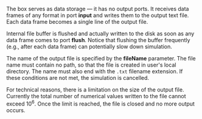 The box serves as data storage &mdash; it has no output ports.
It receives data frames of any format in port **input** and writes them to the output text file. Each data frame becomes a single line of the output file.

Internal file buffer is flushed and actually written to the disk as soon as any data frame comes to port **flush**.
Notice that flushing the buffer frequently (e.g., after each data frame) can potentially slow down simulation.

The name of the output file is specified by the **fileName** parameter. The file name must contain no path, so that the file is created in user's
local directory. The name must also end with the ```.txt``` filename extension. If these conditions are not met, the simulation is cancelled.

For technical reasons, there is a limitation on the size of the output file. Currently the total number of numerical values written to the file cannot exceed
$10^6$. Once the limit is reached, the file is closed and no more output occurs.
